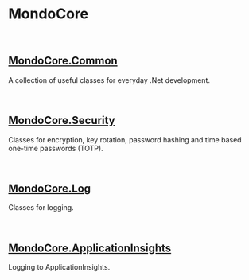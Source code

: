 # MondoCore

<br>
  

## [MondoCore.Common](MondoCore.Common/readme.md)
  A collection of useful classes for everyday .Net development.

<br>
  

## [MondoCore.Security](MondoCore.Security/readme.md)
  Classes for encryption, key rotation, password hashing and time based one-time passwords (TOTP).

<br>

## [MondoCore.Log](MondoCore.Log/readme.md)
  Classes for logging.
  

<br>

## [MondoCore.ApplicationInsights](MondoCore.ApplicationInsights/readme.md)
  Logging to ApplicationInsights.
  

